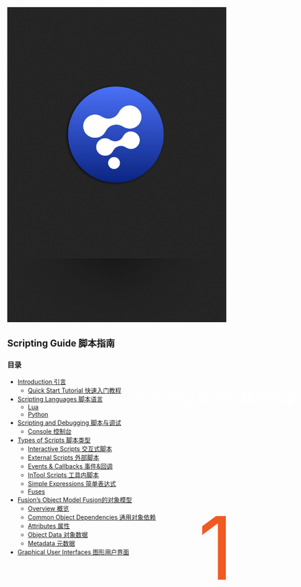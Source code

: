 <div style="text-align:center;"> 
    <div style="position: absolute;width:100%;top:920px" margin-left="auto" margin-right="auto"> 
     <font color="#ffffff" size="6">Scripting Guide 脚本指南</font> 
    </div>
    <div style="position: absolute;width:100%;top:970px;" margin-left="auto" margin-right="auto"> 
     <p style="color:#f15a22;font-size:200px;">1</p> 
    </div> 
    <img src="images/chapter_cover.jpg"> 
   </div>
<div STYLE="page-break-after: always;"></div>

## Scripting Guide 脚本指南

### 目录

- [Introduction 引言](Introduction.md)
  - [Quick Start Tutorial 快速入门教程](Introduction.md#quick-start-tutorial-快速入门教程)
- [Scripting Languages 脚本语言](Scripting%20Languages.md)
  - [Lua](Scripting%20Languages.md#lua)
  - [Python](Scripting%20Languages.md#python)
- [Scripting and Debugging 脚本与调试](Scripting%20and%20Debugging.md)
  - [Console 控制台](Scripting%20and%20Debugging.md#console)
- [Types of Scripts 脚本类型](Types%20of%20Scripts.md)
  - [Interactive Scripts 交互式脚本](Types%20of%20Scripts.md#interactive-scripts-交互式脚本)
  - [External Scripts 外部脚本](Types%20of%20Scripts.md#external-scripts-外部脚本)
  - [Events & Callbacks 事件&回调](Types%20of%20Scripts.md#events-%26-callbacks-事件%26回调)
  - [InTool Scripts 工具内脚本](Types%20of%20Scripts.md#inTool-scripts-工具内脚本)
  - [Simple Expressions 简单表达式](Types%20of%20Scripts.md#simple-expressions-简单表达式)
  - [Fuses](Types%20of%20Scripts.md#fuses)
- [Fusion’s Object Model Fusion的对象模型](Fusion's%20Object%20Model.md)
  - [Overview 概览](Fusion's%20Object%20Model.md#overview-概览)
  - [Common Object Dependencies 通用对象依赖](Fusion's%20Object%20Model.md#common-object-dependencies-通用对象依赖)
  - [Attributes 属性](Fusion's%20Object%20Model.md#attributes-属性)
  - [Object Data 对象数据](Fusion's%20Object%20Model.md#object-Data-对象数据)
  - [Metadata 元数据](Fusion's%20Object%20Model.md#metadata-元数据)
- [Graphical User Interfaces 图形用户界面](Graphical%20User%20Interfaces.md)